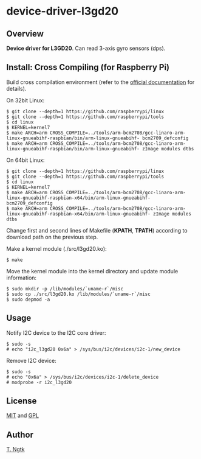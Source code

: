 # device-driver-l3gd20

## Overview
**Device driver for L3GD20**.
Can read 3-axis gyro sensors (dps).

## Install: Cross Compiling (for Raspberry Pi)
Build cross compilation environment
(refer to the [official documentation](https://www.raspberrypi.org/documentation/linux/kernel/building.md "link to KERNEL BUILDING") for details).

On 32bit Linux:
```shell
$ git clone --depth=1 https://github.com/raspberrypi/linux
$ git clone --depth=1 https://github.com/raspberrypi/tools
$ cd linux
$ KERNEL=kernel7
$ make ARCH=arm CROSS_COMPILE=../tools/arm-bcm2708/gcc-linaro-arm-linux-gnueabihf-raspbian/bin/arm-linux-gnueabihf- bcm2709_defconfig
$ make ARCH=arm CROSS_COMPILE=../tools/arm-bcm2708/gcc-linaro-arm-linux-gnueabihf-raspbian/bin/arm-linux-gnueabihf- zImage modules dtbs
```

On 64bit Linux:
```shell
$ git clone --depth=1 https://github.com/raspberrypi/linux
$ git clone --depth=1 https://github.com/raspberrypi/tools
$ cd linux
$ KERNEL=kernel7
$ make ARCH=arm CROSS_COMPILE=../tools/arm-bcm2708/gcc-linaro-arm-linux-gnueabihf-raspbian-x64/bin/arm-linux-gnueabihf- bcm2709_defconfig
$ make ARCH=arm CROSS_COMPILE=../tools/arm-bcm2708/gcc-linaro-arm-linux-gnueabihf-raspbian-x64/bin/arm-linux-gnueabihf- zImage modules dtbs
```

Change first and second lines of Makefile (**KPATH**, **TPATH**) according to download path on the previous step.

Make a kernel module (./src/l3gd20.ko):
```shell
$ make
```

Move the kernel module into the kernel directory and update module information:
```shell
$ sudo mkdir -p /lib/modules/`uname-r`/misc
$ sudo cp ./src/l3gd20.ko /lib/modules/`uname-r`/misc
$ sudo depmod -a
```

## Usage
Notify I2C device to the I2C core driver:
```shell
$ sudo -s
# echo "i2c_l3gd20 0x6a" > /sys/bus/i2c/devices/i2c-1/new_device
```

Remove I2C device:
```shell
$ sudo -s
# echo "0x6a" > /sys/bus/i2c/devices/i2c-1/delete_device
# modprobe -r i2c_l3gd20
```

## License
[MIT](https://github.com/ngtkt0909/device-driver-l3gd20/blob/master/LICENSE-MIT) and
[GPL](https://github.com/ngtkt0909/device-driver-l3gd20/blob/master/LICENSE-GPL)

## Author
[T. Ngtk](https://github.com/ngtkt0909)
